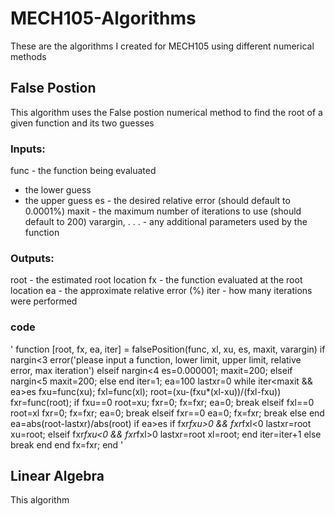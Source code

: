 # MECH105-Algorithms
These are the algorithms I created for MECH105 using different numerical methods

## False Postion 
This algorithm uses the False postion numerical method to find the root of a given function and its two guesses
### Inputs:
func - the function being evaluated
 - the lower guess
 - the upper guess
es - the desired relative error (should default to 0.0001%)
maxit - the maximum number of iterations to use (should default to 200)
varargin, . . . - any additional parameters used by the function
### Outputs:
root - the estimated root location
fx - the function evaluated at the root location
ea - the approximate relative error (%)
iter - how many iterations were performed
### code 
' function [root, fx, ea, iter] = falsePosition(func, xl, xu, es, maxit, varargin)
if nargin<3
    error('please input a function, lower limit, upper limit, relative error, max iteration')
elseif  nargin<4
    es=0.000001;
    maxit=200;
elseif nargin<5
    maxit=200;
else
end
iter=1;
ea=100
lastxr=0
while iter<maxit && ea>es
fxu=func(xu);
fxl=func(xl);
root=(xu-(fxu*(xl-xu))/(fxl-fxu))
fxr=func(root);
if fxu==0
    root=xu;
    fxr=0;
    fx=fxr;
    ea=0;
    break
elseif fxl==0
    root=xl
    fxr=0;
    fx=fxr;
    ea=0;
    break
elseif fxr==0
    ea=0;
    fx=fxr;
   break
else
end
ea=abs(root-lastxr)/abs(root)
if ea>es
if fxr*fxu>0 && fxr*fxl<0 
    lastxr=root
    xu=root;
elseif fxr*fxu<0 && fxr*fxl>0 
    lastxr=root
    xl=root;
end
iter=iter+1
else 
    break
end
end
fx=fxr;
end ' 

## Linear Algebra
This algorithm 
##

##

##

##
